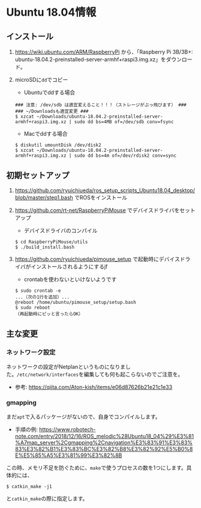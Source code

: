 # Ubuntu 18.04情報

## インストール

1. https://wiki.ubuntu.com/ARM/RaspberryPi から、「Raspberry Pi 3B/3B+: ubuntu-18.04.2-preinstalled-server-armhf+raspi3.img.xz」をダウンロード。
1. microSDに`dd`でコピー
    * Ubuntuでddする場合

    ```
    ### 注意: /dev/sdb は適宜変えること！！！（ストレージがぶっ飛びます） ###
    ### ~/Downloadsも適宜変更 ###
    $ xzcat ~/Downloads/ubuntu-18.04.2-preinstalled-server-armhf+raspi3.img.xz | sudo dd bs=4MB of=/dev/sdb conv=fsync
    ```

    * Macでddする場合

    ```
    $ diskutil umountDisk /dev/disk2
    $ xzcat ~/Downloads/ubuntu-18.04.2-preinstalled-server-armhf+raspi3.img.xz | sudo dd bs=4m of=/dev/rdisk2 conv=sync
    ```

## 初期セットアップ

1. https://github.com/ryuichiueda/ros_setup_scripts_Ubuntu18.04_desktop/blob/master/step1.bash でROSをインストール
1. https://github.com/rt-net/RaspberryPiMouse でデバイスドライバをセットアップ

    * デバイスドライバのコンパイル

    ```
    $ cd RaspberryPiMouse/utils
    $ ./build_install.bash
    ```

1. https://github.com/ryuichiueda/pimouse_setup で起動時にデバイスドライバがインストールされるようにするjf
    * crontabを使わないといけないようです

    ```
    $ sudo crontab -e 
    ...（次の1行を追加）...
    @reboot /home/ubuntu/pimouse_setup/setup.bash
    $ sudo reboot
    （再起動時にピッと言ったらOK）
    ```


## 主な変更

### ネットワーク設定

ネットワークの設定がNetplanというものになりました。`/etc/network/interfaces`を編集しても何も起こらないのでご注意を。

* 参考: https://qiita.com/Aton-kish/items/e06d87626b21e21c1e33

### gmapping

まだ`apt`で入るパッケージがないので、自身でコンパイルします。

* 手順の例: https://www.robotech-note.com/entry/2018/12/16/ROS_melodic%28Ubuntu18_04%29%E3%81%A7map_server%2Cgmapping%2Cnavigation%E3%83%91%E3%83%83%E3%82%B1%E3%83%BC%E3%82%B8%E3%82%92%E5%B0%8E%E5%85%A5%E3%81%99%E3%82%8B

この時、メモリ不足を防ぐために、`make`で使うプロセスの数を1つにします。具体的には、

```
$ catkin_make -j1
```

と`catkin_make`の際に指定します。
